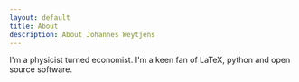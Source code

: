 ```yaml
---
layout: default
title: About
description: About Johannes Weytjens
---
```


<p></p>
I'm a physicist turned economist. I'm a keen fan of LaTeX, python and open source software. 
